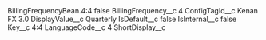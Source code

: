 <?xml version="1.0" encoding="UTF-8"?>
<CustomMetadata xmlns="http://soap.sforce.com/2006/04/metadata" xmlns:xsi="http://www.w3.org/2001/XMLSchema-instance" xmlns:xsd="http://www.w3.org/2001/XMLSchema">
    <label>BillingFrequencyBean.4:4</label>
    <protected>false</protected>
    <values>
        <field>BillingFrequency__c</field>
        <value xsi:type="xsd:string">4</value>
    </values>
    <values>
        <field>ConfigTagId__c</field>
        <value xsi:type="xsd:string">Kenan FX 3.0</value>
    </values>
    <values>
        <field>DisplayValue__c</field>
        <value xsi:type="xsd:string">Quarterly</value>
    </values>
    <values>
        <field>IsDefault__c</field>
        <value xsi:type="xsd:string">false</value>
    </values>
    <values>
        <field>IsInternal__c</field>
        <value xsi:type="xsd:string">false</value>
    </values>
    <values>
        <field>Key__c</field>
        <value xsi:type="xsd:string">4:4</value>
    </values>
    <values>
        <field>LanguageCode__c</field>
        <value xsi:type="xsd:string">4</value>
    </values>
    <values>
        <field>ShortDisplay__c</field>
        <value xsi:nil="true"/>
    </values>
</CustomMetadata>
